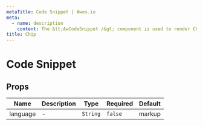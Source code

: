 ```yaml
---
metaTitle: Code Snippet | Awes.io
meta:
  - name: description
    content: The &lt;AwCodeSnippet /&gt; component is used to render Chip - UI Vue component for Awes.io.
title: Chip
---
```

# Code Snippet

## Props

<!-- @vuese:AwCodeSnippet:props:start -->
|Name|Description|Type|Required|Default|
|---|---|---|---|---|
|language|-|`String`|`false`|markup|

<!-- @vuese:AwCodeSnippet:props:end -->



